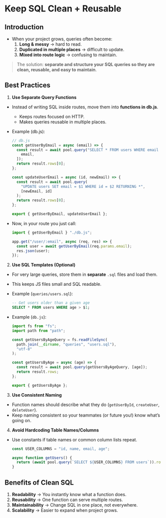 # Keep SQL Clean + Reusable

## Introduction

- When your project grows, queries often become:
  1. **Long & messy** → hard to read.
  2. **Duplicated in multiple places** → difficult to update.
  3. **Mixed into route logic** → confusing to maintain.

> The solution: **separate and structure your SQL queries so they are clean, reusable, and easy to maintain**.

## Best Practices

1. **Use Separate Query Functions**

- Instead of writing SQL inside routes, move them into **functions in db.js**.

  - Keeps routes focused on HTTP.
  - Makes queries reusable in multiple places.

- Example (db.js):

  ```js
  // db.js
  const getUserByEmail = async (email) => {
    const result = await pool.query("SELECT * FROM users WHERE email = $1", [
      email,
    ]);
    return result.rows[0];
  };

  const updateUserEmail = async (id, newEmail) => {
    const result = await pool.query(
      "UPDATE users SET email = $1 WHERE id = $2 RETURNING *",
      [newEmail, id]
    );
    return result.rows[0];
  };

  export { getUserByEmail, updateUserEmail };
  ```

- Now, in your route you just call:

  ```js
  import { getUserByEmail } "./db.js";

  app.get("/user/:email", async (req, res) => {
    const user = await getUserByEmail(req.params.email);
    res.json(user);
  });
  ```

2. **Use SQL Templates (Optional)**

- For very large queries, store them in **separate** `.sql` files and load them.
- This keeps JS files small and SQL readable.

- Example (`queries/users.sql`):

  ```sql
  -- Get users older than a given age
  SELECT * FROM users WHERE age > $1;
  ```

- Example (`db.js`):

  ```js
  import fs from "fs";
  import path from "path";

  const getUsersByAgeQuery = fs.readFileSync(
    path.join(__dirname, "queries", "users.sql"),
    "utf-8"
  );

  const getUsersByAge = async (age) => {
    const result = await pool.query(getUsersByAgeQuery, [age]);
    return result.rows;
  };

  export { getUsersByAge };
  ```

3. **Use Consistent Naming**

- Function names should describe what they do (`getUserById`, `createUser`, `deleteUser`).
- Keep naming consistent so your teammates (or future you!) know what’s going on.

4. **Avoid Hardcoding Table Names/Columns**

- Use constants if table names or common column lists repeat.

  ```js
  const USER_COLUMNS = "id, name, email, age";

  async function getUsers() {
    return (await pool.query(`SELECT ${USER_COLUMNS} FROM users`)).rows;
  }
  ```

## Benefits of Clean SQL

1. **Readability** → You instantly know what a function does.
2. **Reusability** → One function can serve multiple routes.
3. **Maintainability** → Change SQL in one place, not everywhere.
4. **Scalability** → Easier to expand when project grows.
